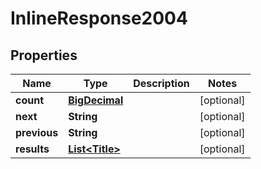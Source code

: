 

# InlineResponse2004

## Properties

Name | Type | Description | Notes
------------ | ------------- | ------------- | -------------
**count** | [**BigDecimal**](BigDecimal.md) |  |  [optional]
**next** | **String** |  |  [optional]
**previous** | **String** |  |  [optional]
**results** | [**List&lt;Title&gt;**](Title.md) |  |  [optional]



